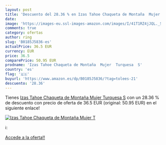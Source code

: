 ```yaml
---
layout: post
title: 'Descuento del 28.36 % en Izas Tahoe Chaqueta de Montaña  Mujer  T'
date: 
image: 'https://images-eu.ssl-images-amazon.com/images/I/41T1RZ4jJQL._SL200_.jpg'
comments: true
category: ofertas
author: ring
slug: 'B0185J5836-es'
actualPrice: 36.5 EUR
currency: EUR
price: 36.5
comparePrice: 50.95 EUR
prodname: 'Izas Tahoe Chaqueta de Montaña  Mujer  Turquesa  S'
country: 'es'
flag: '🇪🇸'
buyurl: 'https://www.amazon.es/dp/B0185J5836/?tag=tolees-21'
descuento: '28.36'
---
```


Tienes [Izas Tahoe Chaqueta de Montaña  Mujer  Turquesa  S](https://www.amazon.es/dp/B0185J5836/?tag=tolees-21) con un 28.36 % de descuento con precio de oferta de 36.5 EUR (original: 50.95 EUR) en el siguiente enlace!

[![Izas Tahoe Chaqueta de Montaña  Mujer  T](https://images-eu.ssl-images-amazon.com/images/I/41T1RZ4jJQL._SL200_.jpg)](https://www.amazon.es/dp/B0185J5836/?tag=tolees-21)

ℹ️:


[Accede a la oferta!!](https://www.amazon.es/dp/B0185J5836/?tag=tolees-21)
